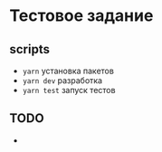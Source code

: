 # Тестовое задание

## scripts
- `yarn` установка пакетов
- `yarn dev` разработка
- `yarn test` запуск тестов

## TODO
- 
